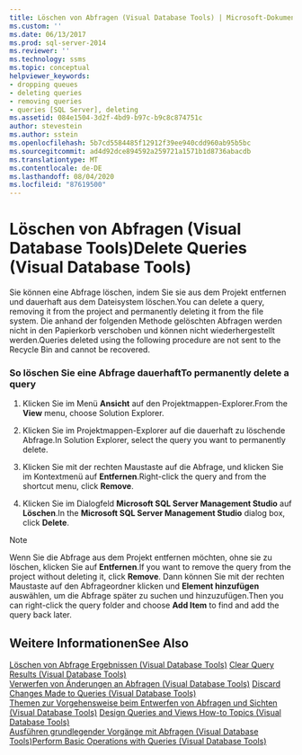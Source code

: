 ```yaml
---
title: Löschen von Abfragen (Visual Database Tools) | Microsoft-Dokumentation
ms.custom: ''
ms.date: 06/13/2017
ms.prod: sql-server-2014
ms.reviewer: ''
ms.technology: ssms
ms.topic: conceptual
helpviewer_keywords:
- dropping queues
- deleting queries
- removing queries
- queries [SQL Server], deleting
ms.assetid: 084e1504-3d2f-4bd9-b97c-b9c8c874751c
author: stevestein
ms.author: sstein
ms.openlocfilehash: 5b7cd5584485f12912f39ee940cdd960ab95b5bc
ms.sourcegitcommit: ad4d92dce894592a259721a1571b1d8736abacdb
ms.translationtype: MT
ms.contentlocale: de-DE
ms.lasthandoff: 08/04/2020
ms.locfileid: "87619500"
---
```

# <a name="delete-queries-visual-database-tools"></a><span data-ttu-id="67095-102">Löschen von Abfragen (Visual Database Tools)</span><span class="sxs-lookup"><span data-stu-id="67095-102">Delete Queries (Visual Database Tools)</span></span>
  <span data-ttu-id="67095-103">Sie können eine Abfrage löschen, indem Sie sie aus dem Projekt entfernen und dauerhaft aus dem Dateisystem löschen.</span><span class="sxs-lookup"><span data-stu-id="67095-103">You can delete a query, removing it from the project and permanently deleting it from the file system.</span></span> <span data-ttu-id="67095-104">Die anhand der folgenden Methode gelöschten Abfragen werden nicht in den Papierkorb verschoben und können nicht wiederhergestellt werden.</span><span class="sxs-lookup"><span data-stu-id="67095-104">Queries deleted using the following procedure are not sent to the Recycle Bin and cannot be recovered.</span></span>  
  
### <a name="to-permanently-delete-a-query"></a><span data-ttu-id="67095-105">So löschen Sie eine Abfrage dauerhaft</span><span class="sxs-lookup"><span data-stu-id="67095-105">To permanently delete a query</span></span>  
  
1.  <span data-ttu-id="67095-106">Klicken Sie im Menü **Ansicht** auf den Projektmappen-Explorer.</span><span class="sxs-lookup"><span data-stu-id="67095-106">From the **View** menu, choose Solution Explorer.</span></span>  
  
2.  <span data-ttu-id="67095-107">Klicken Sie im Projektmappen-Explorer auf die dauerhaft zu löschende Abfrage.</span><span class="sxs-lookup"><span data-stu-id="67095-107">In Solution Explorer, select the query you want to permanently delete.</span></span>  
  
3.  <span data-ttu-id="67095-108">Klicken Sie mit der rechten Maustaste auf die Abfrage, und klicken Sie im Kontextmenü auf **Entfernen**.</span><span class="sxs-lookup"><span data-stu-id="67095-108">Right-click the query and from the shortcut menu, click **Remove**.</span></span>  
  
4.  <span data-ttu-id="67095-109">Klicken Sie im Dialogfeld **Microsoft SQL Server Management Studio** auf **Löschen**.</span><span class="sxs-lookup"><span data-stu-id="67095-109">In the **Microsoft SQL Server Management Studio** dialog box, click **Delete**.</span></span>  
  
> [!NOTE]  
>  <span data-ttu-id="67095-110">Wenn Sie die Abfrage aus dem Projekt entfernen möchten, ohne sie zu löschen, klicken Sie auf **Entfernen**.</span><span class="sxs-lookup"><span data-stu-id="67095-110">If you want to remove the query from the project without deleting it, click **Remove**.</span></span> <span data-ttu-id="67095-111">Dann können Sie mit der rechten Maustaste auf den Abfrageordner klicken und **Element hinzufügen** auswählen, um die Abfrage später zu suchen und hinzuzufügen.</span><span class="sxs-lookup"><span data-stu-id="67095-111">Then you can right-click the query folder and choose **Add Item** to find and add the query back later.</span></span>  
  
## <a name="see-also"></a><span data-ttu-id="67095-112">Weitere Informationen</span><span class="sxs-lookup"><span data-stu-id="67095-112">See Also</span></span>  
 <span data-ttu-id="67095-113">[Löschen von Abfrage Ergebnissen &#40;Visual Database Tools&#41;](visual-database-tools.md) </span><span class="sxs-lookup"><span data-stu-id="67095-113">[Clear Query Results &#40;Visual Database Tools&#41;](visual-database-tools.md) </span></span>  
 <span data-ttu-id="67095-114">[Verwerfen von Änderungen an Abfragen &#40;Visual Database Tools&#41;](discard-changes-made-to-queries-visual-database-tools.md) </span><span class="sxs-lookup"><span data-stu-id="67095-114">[Discard Changes Made to Queries &#40;Visual Database Tools&#41;](discard-changes-made-to-queries-visual-database-tools.md) </span></span>  
 <span data-ttu-id="67095-115">[Themen zur Vorgehensweise beim Entwerfen von Abfragen und Sichten &#40;Visual Database Tools&#41;](design-queries-and-views-how-to-topics-visual-database-tools.md) </span><span class="sxs-lookup"><span data-stu-id="67095-115">[Design Queries and Views How-to Topics &#40;Visual Database Tools&#41;](design-queries-and-views-how-to-topics-visual-database-tools.md) </span></span>  
 [<span data-ttu-id="67095-116">Ausführen grundlegender Vorgänge mit Abfragen &#40;Visual Database Tools&#41;</span><span class="sxs-lookup"><span data-stu-id="67095-116">Perform Basic Operations with Queries &#40;Visual Database Tools&#41;</span></span>](perform-basic-operations-with-queries-visual-database-tools.md)  
  
  
